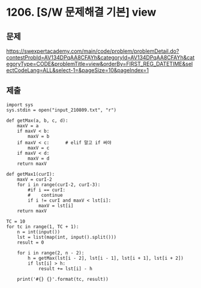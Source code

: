 # 1206. [S/W 문제해결 기본] view



## 문제

https://swexpertacademy.com/main/code/problem/problemDetail.do?contestProbId=AV134DPqAA8CFAYh&categoryId=AV134DPqAA8CFAYh&categoryType=CODE&problemTitle=view&orderBy=FIRST_REG_DATETIME&selectCodeLang=ALL&select-1=&pageSize=10&pageIndex=1



## 제출

```
import sys
sys.stdin = open("input_210809.txt", "r")

def getMax(a, b, c, d):
    maxV = a
    if maxV < b:
        maxV = b
    if maxV < c:      # elif 말고 if 써야
        maxV = c
    if maxV < d:
        maxV = d
    return maxV

def getMax1(curI):
    maxV = curI-2
    for i in range(curI-2, curI-3):
        #if i == curI:
        #    continue
        if i != curI and maxV < lst[i]:
            maxV = lst[i]
    return maxV

TC = 10
for tc in range(1, TC + 1):
    n = int(input())
    lst = list(map(int, input().split()))
    result = 0

    for i in range(2, n - 2):
        h = getMax(lst[i - 2], lst[i - 1], lst[i + 1], lst[i + 2])
        if lst[i] > h:
            result += lst[i] - h

    print('#{} {}'.format(tc, result))
```

